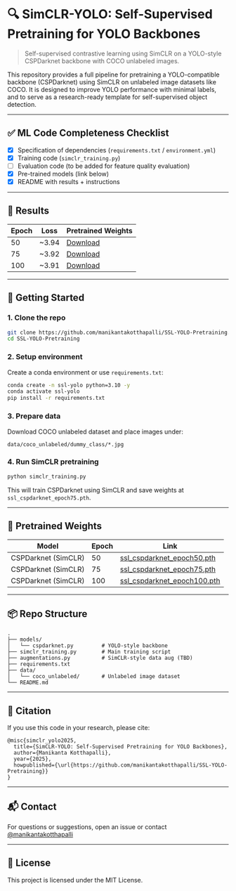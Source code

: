 # 🔍 SimCLR-YOLO: Self-Supervised Pretraining for YOLO Backbones

> Self-supervised contrastive learning using SimCLR on a YOLO-style CSPDarknet backbone with COCO unlabeled images.

This repository provides a full pipeline for pretraining a YOLO-compatible backbone (CSPDarknet) using SimCLR on unlabeled image datasets like COCO. It is designed to improve YOLO performance with minimal labels, and to serve as a research-ready template for self-supervised object detection.

---

## ✅ ML Code Completeness Checklist

- [x] Specification of dependencies (`requirements.txt` / `environment.yml`)
- [x] Training code (`simclr_training.py`)
- [ ] Evaluation code (to be added for feature quality evaluation)
- [x] Pre-trained models (link below)
- [x] README with results + instructions

---

## 🧪 Results

| Epoch | Loss    | Pretrained Weights                                                   |
|-------|---------|------------------------------------------------------------------------|
| 50    | ~3.94   | [Download](https://huggingface.co/your-model-path-or-gdrive-link)     |
| 75    | ~3.92   | [Download](https://huggingface.co/your-model-path-or-gdrive-link)     |
| 100   | ~3.91   | [Download](https://huggingface.co/your-model-path-or-gdrive-link)     |

---

## 🚀 Getting Started

### 1. Clone the repo
```bash
git clone https://github.com/manikantakotthapalli/SSL-YOLO-Pretraining.git
cd SSL-YOLO-Pretraining
```

### 2. Setup environment
Create a conda environment or use `requirements.txt`:
```bash
conda create -n ssl-yolo python=3.10 -y
conda activate ssl-yolo
pip install -r requirements.txt
```

### 3. Prepare data
Download COCO unlabeled dataset and place images under:
```
data/coco_unlabeled/dummy_class/*.jpg
```

### 4. Run SimCLR pretraining
```bash
python simclr_training.py
```
This will train CSPDarknet using SimCLR and save weights at `ssl_cspdarknet_epoch75.pth`.

---

## 🧠 Pretrained Weights

| Model                   | Epoch | Link                                                                     |
|------------------------|-------|--------------------------------------------------------------------------|
| CSPDarknet (SimCLR)    | 50    | [ssl_cspdarknet_epoch50.pth](https://huggingface.co/your-model-link)     |
| CSPDarknet (SimCLR)    | 75    | [ssl_cspdarknet_epoch75.pth](https://huggingface.co/your-model-link)     |
| CSPDarknet (SimCLR)    | 100   | [ssl_cspdarknet_epoch100.pth](https://huggingface.co/your-model-link)    |

---

## 📦 Repo Structure
```
.
├── models/
│   └── cspdarknet.py         # YOLO-style backbone
├── simclr_training.py        # Main training script
├── augmentations.py          # SimCLR-style data aug (TBD)
├── requirements.txt
├── data/
│   └── coco_unlabeled/       # Unlabeled image dataset
└── README.md
```

---

## 📝 Citation
If you use this code in your research, please cite:
```
@misc{simclr_yolo2025,
  title={SimCLR-YOLO: Self-Supervised Pretraining for YOLO Backbones},
  author={Manikanta Kotthapalli},
  year={2025},
  howpublished={\url{https://github.com/manikantakotthapalli/SSL-YOLO-Pretraining}}
}
```

---

## 📬 Contact
For questions or suggestions, open an issue or contact [@manikantakotthapalli](https://github.com/manikantakotthapalli)

---

## 📘 License
This project is licensed under the MIT License.
